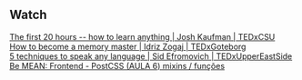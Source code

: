 ﻿## Watch

[The first 20 hours -- how to learn anything | Josh Kaufman | TEDxCSU][1]  
[How to become a memory master | Idriz Zogaj | TEDxGoteborg][2]  
[5 techniques to speak any language | Sid Efromovich | TEDxUpperEastSide][3]  
[Be MEAN: Frontend - PostCSS (AULA 6) mixins / funções][4]  

[1]: https://www.youtube.com/watch?v=5MgBikgcWnY
[2]: https://www.youtube.com/watch?v=9ebJlcZMx3c
[3]: https://www.youtube.com/watch?v=-WLHr1_EVtQ
[4]: https://www.youtube.com/watch?v=7rPqPyPhfBc
